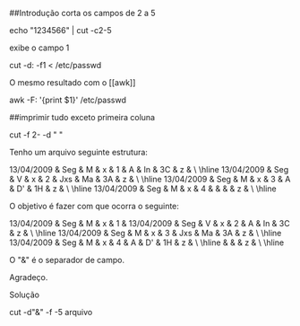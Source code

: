 ##Introdução
corta os campos de 2 a 5

 echo "1234566" | cut -c2-5

exibe o campo 1

cut -d: -f1 < /etc/passwd

O mesmo resultado com o [[awk]]

awk -F: '{print $1}' /etc/passwd

##imprimir tudo exceto primeira coluna

cut -f 2- -d " "



Tenho um arquivo seguinte estrutura:

13/04/2009 & Seg & M & x & 1 & A & In & 3C & z & \\ \hline
13/04/2009 & Seg & V & x & 2 & Jxs & Ma & 3A & z & \\ \hline
13/04/2009 & Seg & M & x & 3 & A & D\' & 1H & z & \\ \hline
13/04/2009 & Seg & M & x & 4 & & & & z & \\ \hline

O objetivo é fazer com que ocorra o seguinte:

13/04/2009 & Seg & M & x & 1 &
13/04/2009 & Seg & V & x & 2 & A & In & 3C & z & \\ \hline
13/04/2009 & Seg & M & x & 3 & Jxs & Ma & 3A & z & \\ \hline
13/04/2009 & Seg & M & x & 4 & A & D\' & 1H & z & \\ \hline
& & & z & \\ \hline

O "&" é o separador de campo.

Agradeço.

Solução

cut -d"&" -f -5 arquivo

 